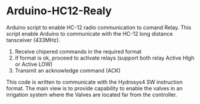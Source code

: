 # Arduino-HC12-Realy
Arduino script to enable HC-12 radio communication to comand Relay.
This script enable Arduino to communicate with the HC-12 long distance tansceiver (433MHz).
1) Receive chipered commands in the required format
2) if format is ok, proceed to activate relays (support both relay Active HIgh or Active LOW)
3) Transmit an acknowledge command (ACK)

This code is written to communicate with the Hydrosys4 SW instruction format. 
The main view is to provide capability to enable the valves in an irrigation system where the Valves are located far from the controller.
